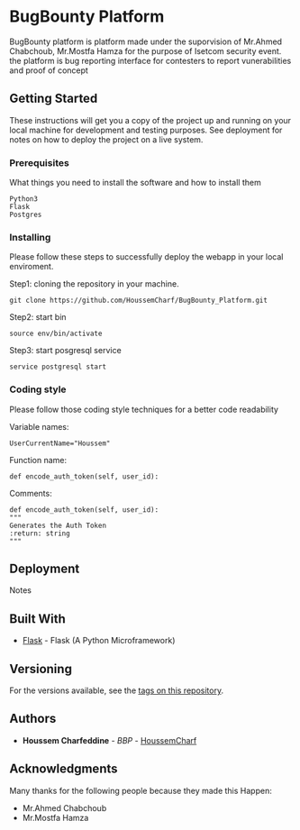 # BugBounty Platform

BugBounty platform is platform made under the suporvision of Mr.Ahmed Chabchoub, Mr.Mostfa Hamza for the purpose of Isetcom security event.
the platform is bug reporting interface for contesters to report vunerabilities and proof of concept 

## Getting Started

These instructions will get you a copy of the project up and running on your local machine for development and testing purposes. See deployment for notes on how to deploy the project on a live system.

### Prerequisites

What things you need to install the software and how to install them

```
Python3
Flask
Postgres
```

### Installing

Please follow these steps to successfully deploy the webapp in your local enviroment.


Step1: cloning the repository in your machine.

```
git clone https://github.com/HoussemCharf/BugBounty_Platform.git
```
Step2: start bin
```
source env/bin/activate
```
Step3: start posgresql service

```
service postgresql start
```


### Coding style

Please follow those coding style techniques for a better code readability  


Variable names:
```
UserCurrentName="Houssem"
```
Function name:
```
def encode_auth_token(self, user_id):
```
Comments:
```
def encode_auth_token(self, user_id):
"""
Generates the Auth Token
:return: string
"""

```


## Deployment

Notes
## Built With

* [Flask](http://flask.pocoo.org/) - Flask (A Python Microframework)



## Versioning

For the versions available, see the [tags on this repository](https://github.com/HoussemCharf/BugBounty_Platform/tags). 

## Authors

* **Houssem Charfeddine** - *BBP* - [HoussemCharf](https://github.com/HoussemCharf)



## Acknowledgments

Many thanks for the following people because they made this Happen:

* Mr.Ahmed Chabchoub
* Mr.Mostfa Hamza

